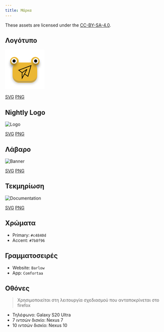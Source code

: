 ```yaml
---
title: Μάρκα
---
```


These assets are licensed under the [CC-BY-SA-4.0](https://github.com/LinwoodDev/Butterfly/blob/develop/BRANDING_LICENSE).

## Λογότυπο

![Logo](/img/logo.svg)

[SVG](/img/logo.svg) [PNG](/img/logo.png)

## Nightly Logo

![Logo](/img/nightly.svg)

[SVG](/img/nightly.svg) [PNG](/img/nightly.png)

## Λάβαρο

![Banner](/img/banner.svg)

[SVG](/img/banner.svg) [PNG](/img/banner.png)

## Τεκμηρίωση

![Documentation](/img/docs.svg)

[SVG](/img/docs.svg) [PNG](/img/docs.png)

## Χρώματα

- Primary: `#c4840d`
- Accent: `#7b8f96`

## Γραμματοσειρές

- Website: `Barlow`
- App: `Comfortaa`

## Οθόνες

> Χρησιμοποιείται στη λειτουργία σχεδιασμού που ανταποκρίνεται στο firefox

- Τηλέφωνο: Galaxy S20 Ultra
- 7 ιντσών δισκίο: Nexus 7
- 10 ιντσών δισκίο: Nexus 10
